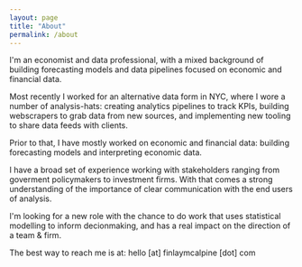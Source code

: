```yaml
---
layout: page
title: "About"
permalink: /about
---
```


I'm an economist and data professional, with a mixed background of building forecasting models and data pipelines focused on economic and financial data.

Most recently I worked for an alternative data form in NYC, where I wore a number of analysis-hats: creating analytics pipelines to track KPIs, building webscrapers to grab data from new sources, and implementing new tooling to share data feeds with clients.

Prior to that, I have mostly worked on economic and financial data: building forecasting models and interpreting economic data.

I have a broad set of experience working with stakeholders ranging from goverment policymakers to investment firms. With that comes a strong understanding of the importance of clear communication with the end users of analysis.

I'm looking for a new role with the chance to do work that uses statistical modelling to inform decionmaking, and has a real impact on the direction of a team & firm.

The best way to reach me is at: hello [at] finlaymcalpine [dot] com
